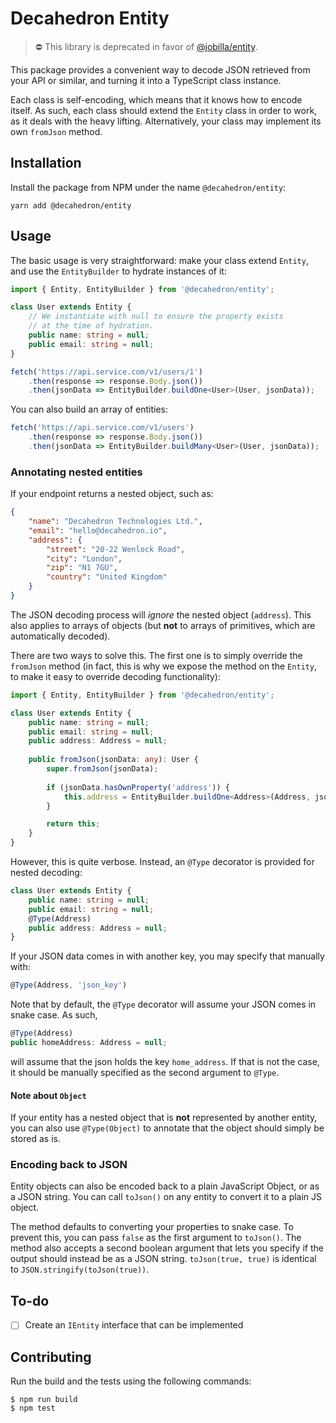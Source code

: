# Decahedron Entity

> ⛔️ This library is deprecated in favor of [@jobilla/entity](https://github.com/jobilla/entity).

This package provides a convenient way to decode JSON retrieved from your API or similar, and turning it into a TypeScript class instance.

Each class is self-encoding, which means that it knows how to encode itself. As such, each class should extend the `Entity` class in order to work, as it deals with the heavy lifting. Alternatively, your class may implement its own `fromJson` method.

## Installation
Install the package from NPM under the name `@decahedron/entity`:
```
yarn add @decahedron/entity
```

## Usage
The basic usage is very straightforward: make your class extend `Entity`, and use the `EntityBuilder` to hydrate instances of it:

```typescript
import { Entity, EntityBuilder } from '@decahedron/entity';

class User extends Entity {
    // We instantiate with null to ensure the property exists
    // at the time of hydration.
    public name: string = null;
    public email: string = null;
}

fetch('https://api.service.com/v1/users/1')
    .then(response => response.Body.json())
    .then(jsonData => EntityBuilder.buildOne<User>(User, jsonData));
```

You can also build an array of entities:

```typescript
fetch('https://api.service.com/v1/users')
    .then(response => response.Body.json())
    .then(jsonData => EntityBuilder.buildMany<User>(User, jsonData));
```

### Annotating nested entities

If your endpoint returns a nested object, such as:
```json
{
    "name": "Decahedron Technologies Ltd.",
    "email": "hello@decahedron.io",
    "address": {
        "street": "20-22 Wenlock Road",
        "city": "London",
        "zip": "N1 7GU",
        "country": "United Kingdom"
    }
}
```
The JSON decoding process will _ignore_ the nested object (`address`). This also applies to arrays of objects (but **not** to arrays of primitives, which are automatically decoded).

There are two ways to solve this. The first one is to simply override the `fromJson` method (in fact, this is why we expose the method on the `Entity`, to make it easy to override decoding functionality):
```typescript
import { Entity, EntityBuilder } from '@decahedron/entity';

class User extends Entity {
    public name: string = null;
    public email: string = null;
    public address: Address = null;
    
    public fromJson(jsonData: any): User {
        super.fromJson(jsonData);
    	
        if (jsonData.hasOwnProperty('address')) {
            this.address = EntityBuilder.buildOne<Address>(Address, jsonData['address']);
        }

        return this;
    }
}
```

However, this is quite verbose. Instead, an `@Type` decorator is provided for nested decoding:

```typescript
class User extends Entity {
    public name: string = null;
    public email: string = null;
    @Type(Address)
    public address: Address = null;
}
```

If your JSON data comes in with another key, you may specify that manually with:
```typescript
@Type(Address, 'json_key')
```

Note that by default, the `@Type` decorator will assume your JSON comes in snake case. As such,
```typescript
@Type(Address)
public homeAddress: Address = null;
```
will assume that the json holds the key `home_address`. If that is not the case, it should be manually specified as the second argument to `@Type`.

#### Note about `Object`
If your entity has a nested object that is **not** represented by another entity, you can also use `@Type(Object)` to annotate that the object should simply be stored as is.

### Encoding back to JSON

Entity objects can also be encoded back to a plain JavaScript Object, or as a JSON string. You can call `toJson()` on any entity to convert it to a plain JS object.

The method defaults to converting your properties to snake case. To prevent this, you can pass `false` as the first argument to `toJson()`. The method also accepts a second boolean argument that lets you specify if the output should instead be as a JSON string. `toJson(true, true)` is identical to `JSON.stringify(toJson(true))`.

## To-do
- [ ] Create an `IEntity` interface that can be implemented

## Contributing

Run the build and the tests using the following commands:

```
$ npm run build
$ npm test
```
